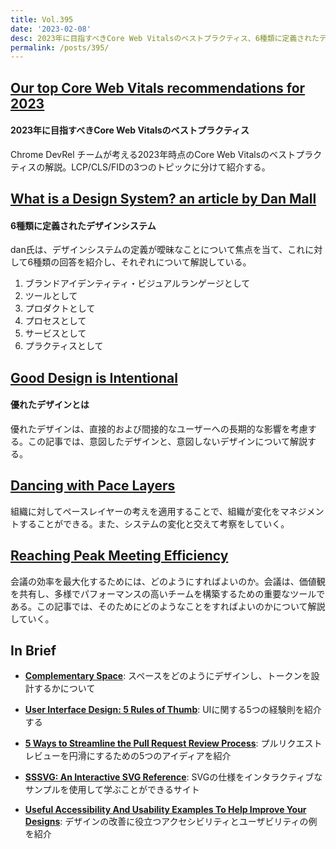 ```yaml
---
title: Vol.395
date: '2023-02-08'
desc: 2023年に目指すべきCore Web Vitalsのベストプラクティス、6種類に定義されたデザインシステム、優れたデザインとは、ほか計10リンク
permalink: /posts/395/
---
```



## [Our top Core Web Vitals recommendations for 2023](https://web.dev/top-cwv-2023/)
#### 2023年に目指すべきCore Web Vitalsのベストプラクティス

Chrome DevRel チームが考える2023年時点のCore Web Vitalsのベストプラクティスの解説。LCP/CLS/FIDの3つのトピックに分けて紹介する。

## [What is a Design System? an article by Dan Mall](https://danmall.com/posts/what-is-a-design-system/)
#### 6種類に定義されたデザインシステム

dan氏は、デザインシステムの定義が曖昧なことについて焦点を当て、これに対して6種類の回答を紹介し、それぞれについて解説している。

1. ブランドアイデンティティ・ビジュアルランゲージとして
2. ツールとして
3. プロダクトとして
4. プロセスとして
5. サービスとして
6. プラクティスとして


## [Good Design is Intentional](https://jonyablonski.com/articles/2022/good-design-is-intentional/)
#### 優れたデザインとは

優れたデザインは、直接的および間接的なユーザーへの長期的な影響を考慮する。この記事では、意図したデザインと、意図しないデザインについて解説する。

## [Dancing with Pace Layers](https://behzod.com/organizations-as-ecosystems/dancing-with-pace-layers)

組織に対してペースレイヤーの考えを適用することで、組織が変化をマネジメントすることができる。また、システムの変化と交えて考察をしていく。

## [Reaching Peak Meeting Efficiency](https://medium.learningbyshipping.com/reaching-peak-meeting-efficiency-f8e47c93317a)

会議の効率を最大化するためには、どのようにすればよいのか。会議は、価値観を共有し、多様でパフォーマンスの高いチームを構築するための重要なツールである。この記事では、そのためにどのようなことをすればよいのかについて解説していく。


## In Brief

- **[Complementary Space](https://complementary.space/)**: スペースをどのようにデザインし、トークンを設計するかについて

- **[User Interface Design: 5 Rules of Thumb](https://mannhowie.com/ui-design-web)**: UIに関する5つの経験則を紹介する

- **[5 Ways to Streamline the Pull Request Review Process](https://calibreapp.com/blog/better-pull-requests)**: プルリクエストレビューを円滑にするための5つのアイディアを紹介

- **[SSSVG: An Interactive SVG Reference](https://fffuel.co/sssvg/)**:  SVGの仕様をインタラクティブなサンプルを使用して学ぶことができるサイト

- **[Useful Accessibility And Usability Examples To Help Improve Your Designs](https://www.smashingmagazine.com/2022/12/useful-accessibility-usability-examples-help-improve-your-designs/)**: デザインの改善に役立つアクセシビリティとユーザビリティの例を紹介
